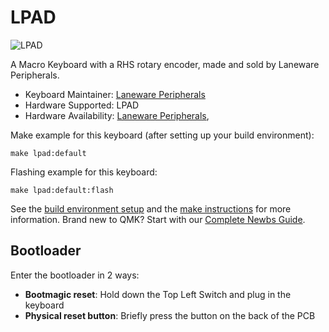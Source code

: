 # LPAD

![LPAD](https://i.imgur.com/bQgqZC6h.jpg)

A Macro Keyboard with a RHS rotary encoder, made and sold by Laneware Peripherals.

* Keyboard Maintainer: [Laneware Peripherals](https://github.com/laneware)
* Hardware Supported: LPAD
* Hardware Availability: [Laneware Peripherals](https://lanewareperipherals.com/), 

Make example for this keyboard (after setting up your build environment):

    make lpad:default

Flashing example for this keyboard:

    make lpad:default:flash


See the [build environment setup](https://docs.qmk.fm/#/getting_started_build_tools) and the [make instructions](https://docs.qmk.fm/#/getting_started_make_guide) for more information. Brand new to QMK? Start with our [Complete Newbs Guide](https://docs.qmk.fm/#/newbs).

## Bootloader

Enter the bootloader in 2 ways:

* **Bootmagic reset**: Hold down the Top Left Switch and plug in the keyboard
* **Physical reset button**: Briefly press the button on the back of the PCB
